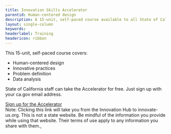 ```yaml
---
title: Innovation Skills Accelerator
parentid: Human-centered design
description: A 15-unit, self-paced course available to all State of California staff
layout: single-column
keywords: 
headerlabel: Training
headericon: ribbon
---
```


<p class="text-lead">This 15-unit, self-paced course covers:</p>

* Human-centered design
* Innovative practices
* Problem definition
* Data analysis

State of California staff can take the Accelerator for free. Just sign up with your ca.gov email address.
<div id="isa-cta">
 <a class="btn-primary featured-btn external-link" href="https://innovate-us.org/partner/calacademy?utm_source=odiacdmy&utm_medium=web&utm_campaign=jan24launch" target="_blank"><span>Sign up for the Accelerator</span></a>

 <div class="note-div">Note: Clicking this link will take you from the Innovation Hub to innovate-us.org. This is not a state website. Be mindful of the information you provide while using that website. Their terms of use apply to any information you share with them.,</div>
</div>
